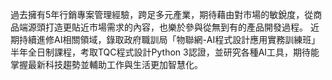 過去擁有5年行銷專案管理經驗，跨足多元產業，期待藉由對市場的敏銳度，從商品端源頭打造更貼近市場需求的內容，也樂於參與從無到有的產品開發過程。
近期持續進修AI相關領域，錄取政府職訓局「物聯網-AI程式設計應用實務訓練班」半年全日制課程，考取TQC程式設計Python 3認證，並研究各種AI工具，期待能掌握最新科技趨勢並輔助工作與生活更加智慧化。

<!--
**wanlu937/wanlu937** is a ✨ _special_ ✨ repository because its `README.md` (this file) appears on your GitHub profile.

Here are some ideas to get you started:

- 🔭 I’m currently working on ...
- 🌱 I’m currently learning ...
- 👯 I’m looking to collaborate on ...
- 🤔 I’m looking for help with ...
- 💬 Ask me about ...
- 📫 How to reach me: ...
- 😄 Pronouns: ...
- ⚡ Fun fact: ...
-->
